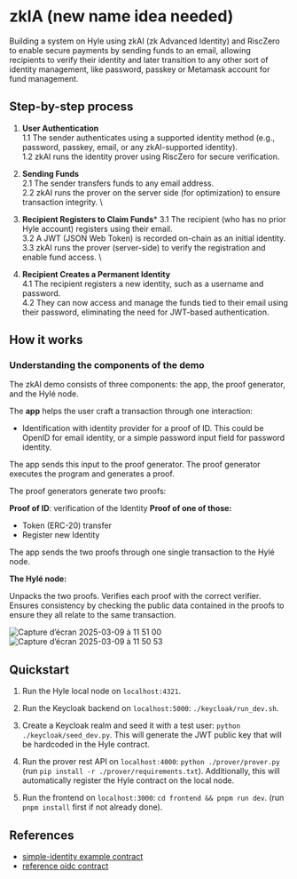 # zkIA (new name idea needed)

Building a system on Hyle using zkAI (zk Advanced Identity) and RiscZero to enable secure payments by sending funds to an email, allowing recipients to verify their identity and later transition to any other sort of identity management, like password, passkey or Metamask account for fund management.

## Step-by-step process

1. **User Authentication** \
1.1 The sender authenticates using a supported identity method (e.g., password, passkey, email, or any zkAI-supported identity). \
1.2 zkAI runs the identity prover using RiscZero for secure verification.

2. **Sending Funds** \
2.1 The sender transfers funds to any email address. \
2.2 zkAI runs the prover on the server side (for optimization) to ensure transaction integrity. \

3. **Recipient Registers to Claim Funds***
3.1 The recipient (who has no prior Hyle account) registers using their email. \
3.2 A JWT (JSON Web Token) is recorded on-chain as an initial identity. \
3.3 zkAI runs the prover (server-side) to verify the registration and enable fund access. \

4. **Recipient Creates a Permanent Identity** \
4.1 The recipient registers a new identity, such as a username and password. \
4.2 They can now access and manage the funds tied to their email using their password, eliminating the need for JWT-based authentication.

## How it works

### Understanding the components of the demo

The zkAI demo consists of three components: the app, the proof generator, and the Hylé node.

The **app** helps the user craft a transaction through one interaction:

- Identification with identity provider for a proof of ID. This could be OpenID for email identity, or a simple password input field for password identity. 

The app sends this input to the proof generator. The proof generator executes the program and generates a proof.

The proof generators generate two proofs:

**Proof of ID**: verification of the Identity
**Proof of one of those:**
- Token (ERC-20) transfer
- Register new Identity
  
The app sends the two proofs through one single transaction to the Hylé node.

**The Hylé node:**

Unpacks the two proofs.
Verifies each proof with the correct verifier.
Ensures consistency by checking the public data contained in the proofs to ensure they all relate to the same transaction.

![Capture d’écran 2025-03-09 à 11 51 00](https://github.com/user-attachments/assets/470c7729-7850-4fb3-a01f-22f25bf5dbb7)
![Capture d’écran 2025-03-09 à 11 50 53](https://github.com/user-attachments/assets/8970c9fd-2248-474e-ad2c-c4c858b83a22)

## Quickstart

1. Run the Hyle local node on `localhost:4321`.

2. Run the Keycloak backend on `localhost:5000`: `./keycloak/run_dev.sh`.

3. Create a Keycloak realm and seed it with a test user: `python ./keycloak/seed_dev.py`. This will generate the JWT public key that will be hardcoded in the Hyle contract.

4. Run the prover rest API on `localhost:4000`: `python ./prover/prover.py` (run `pip install -r ./prover/requirements.txt`). Additionally, this will automatically register the Hyle contract on the local node.

5. Run the frontend on `localhost:3000`: `cd frontend && pnpm run dev`. (run `pnpm install` first if not already done).

## References

- [simple-identity example contract](https://github.com/Hyle-org/examples/blob/main/simple-identity)
- [reference oidc contract](https://github.com/Hyle-org/hackathons/tree/main/oidc-identity)
